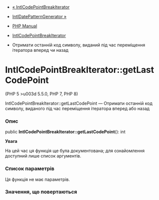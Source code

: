 - [«
IntlCodePointBreakIterator](class.intlcodepointbreakiterator.md)
- [IntlDatePatternGenerator »](class.intldatepatterngenerator.md)

- [PHP Manual](index.md)
- [IntlCodePointBreakIterator](class.intlcodepointbreakiterator.md)
- Отримати останній код символу, виданий під час переміщення ітератора
вперед чи назад

# IntlCodePointBreakIterator::getLastCodePoint

(PHP 5 \>u003d 5.5.0, PHP 7, PHP 8)

IntlCodePointBreakIterator::getLastCodePoint — Отримати останній код
символу, виданого під час переміщення ітератора вперед або назад

### Опис

public **IntlCodePointBreakIterator::getLastCodePoint**(): int

**Увага**

На цей час ця функція ще була документована; для
ознайомлення доступний лише список аргументів.

### Список параметрів

Ця функція не має параметрів.

### Значення, що повертаються
